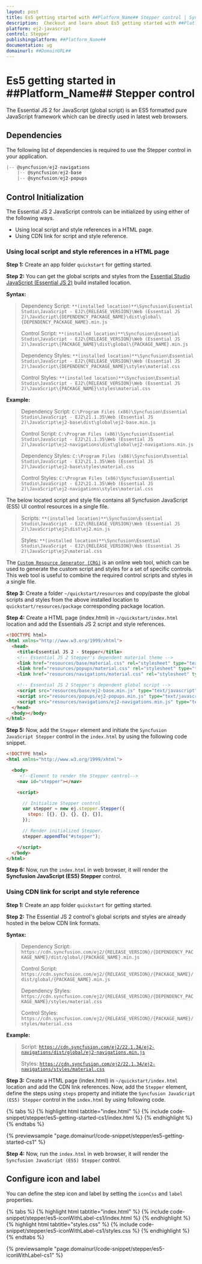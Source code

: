 ```yaml
---
layout: post
title: Es5 getting started with ##Platform_Name## Stepper control | Syncfusion
description:  Checkout and learn about Es5 getting started with ##Platform_Name## Stepper control of Syncfusion Essential JS 2 and more details.
platform: ej2-javascript
control: Stepper
publishingplatform: ##Platform_Name##
documentation: ug
domainurl: ##DomainURL##
---
```


# Es5 getting started in ##Platform_Name## Stepper control

The Essential JS 2 for JavaScript (global script) is an ES5 formatted pure JavaScript framework which can be directly used in latest web browsers.

## Dependencies

The following list of dependencies is required to use the Stepper control in your application.

```js
|-- @syncfusion/ej2-navigations
    |-- @syncfusion/ej2-base
    |-- @syncfusion/ej2-popups
```

## Control Initialization

The Essential JS 2 JavaScript controls can be initialized by using either of the following ways.

* Using local script and style references in a HTML page.
* Using CDN link for script and style reference.

### Using local script and style references in a HTML page

**Step 1:** Create an app folder `quickstart` for getting started.

**Step 2:** You can get the global scripts and styles from the [Essential Studio JavaScript (Essential JS 2)](https://www.syncfusion.com/downloads/essential-js2) build installed location.

**Syntax:**

> Dependency Script: `**(installed location)**\Syncfusion\Essential Studio\JavaScript - EJ2\{RELEASE_VERSION}\Web (Essential JS 2)\JavaScript\{DEPENDENCY_PACKAGE_NAME}\dist\global\{DEPENDENCY_PACKAGE_NAME}.min.js`
>
> Control Script: `**(installed location)**\Syncfusion\Essential Studio\JavaScript - EJ2\{RELEASE_VERSION}\Web (Essential JS 2)\JavaScript\{PACKAGE_NAME}\dist\global\{PACKAGE_NAME}.min.js`
>
> Dependency Styles: `**(installed location)**\Syncfusion\Essential Studio\JavaScript - EJ2\{RELEASE_VERSION}\Web (Essential JS 2)\JavaScript\{DEPENDENCY_PACKAGE_NAME}\styles\material.css`
>
> Control Styles: `**(installed location)**\Syncfusion\Essential Studio\JavaScript - EJ2\{RELEASE_VERSION}\Web (Essential JS 2)\JavaScript\{PACKAGE_NAME}\styles\material.css`

**Example:**

> Dependency Script: `C:\Program Files (x86)\Syncfusion\Essential Studio\JavaScript - EJ2\21.1.35\Web (Essential JS 2)\JavaScript\ej2-base\dist\global\ej2-base.min.js`
>
> Control Script: `C:\Program Files (x86)\Syncfusion\Essential Studio\JavaScript - EJ2\21.1.35\Web (Essential JS 2)\JavaScript\ej2-navigations\dist\global\ej2-navigations.min.js`
>
> Dependency Styles: `C:\Program Files (x86)\Syncfusion\Essential Studio\JavaScript - EJ2\21.1.35\Web (Essential JS 2)\JavaScript\ej2-base\styles\material.css`
>
> Control Styles: `C:\Program Files (x86)\Syncfusion\Essential Studio\JavaScript - EJ2\21.1.35\Web (Essential JS 2)\JavaScript\ej2-navigations\styles\material.css`

The below located script and style file contains all Syncfusion JavaScript (ES5) UI control resources in a single file.

> Scripts: `**(installed location)**\Syncfusion\Essential Studio\JavaScript - EJ2\{RELEASE_VERSION}\Web (Essential JS 2)\JavaScript\ej2\dist\ej2.min.js`
>
> Styles: `**(installed location)**\Syncfusion\Essential Studio\JavaScript - EJ2\{RELEASE_VERSION}\Web (Essential JS 2)\JavaScript\ej2\material.css`

The [`Custom Resource Generator (CRG)`](https://crg.syncfusion.com/) is an online web tool, which can be used to generate the custom script and styles for a set of specific controls. This web tool is useful to combine the required control scripts and styles in a single file.

**Step 3:** Create a folder `~/quickstart/resources` and copy/paste the global scripts and styles from the above installed location to `quickstart/resources/package` corresponding package location.

**Step 4:** Create a HTML page (index.html) in `~/quickstart/index.html` location and add the Essentials JS 2 script and style references.

```html
<!DOCTYPE html>
<html xmlns="http://www.w3.org/1999/xhtml">
  <head>
    <title>Essential JS 2 - Stepper</title>
    <!-- Essential JS 2 Stepper's dependent material theme -->
    <link href="resources/base/material.css" rel="stylesheet" type="text/css" />
    <link href="resources/popups/material.css" rel="stylesheet" type="text/css" />
    <link href="resources/navigations/material.css" rel="stylesheet" type="text/css" />

    <!-- Essential JS 2 Stepper's dependent global script -->
    <script src="resources/base/ej2-base.min.js" type="text/javascript"></script>
    <script src="resources/popups/ej2-popups.min.js" type="text/javascript"></script>
    <script src="resources/navigations/ej2-navigations.min.js" type="text/javascript"></script>
  </head>
  <body></body>
</html>
```

**Step 5:** Now, add the `Stepper` element and initiate the `Syncfusion JavaScript Stepper` control in the `index.html` by using the following code snippet.

```html
<!DOCTYPE html>
<html xmlns="http://www.w3.org/1999/xhtml">

  <body>
     <!--Element to render the Stepper control-->
    <nav id="stepper"></nav>

    <script>

      // Initialize Stepper control
      var stepper = new ej.stepper.Stepper({
        steps: [{}, {}, {}, {}, {}],
      });

      // Render initialized Stepper.
      stepper.appendTo("#stepper");

    </script>
  </body>
</html>
```

**Step 6:** Now, run the `index.html` in web browser, it will render the **Syncfusion JavaScript (ES5) Stepper** control.

### Using CDN link for script and style reference

**Step 1:** Create an app folder `quickstart` for getting started.

**Step 2:** The Essential JS 2 control's global scripts and styles are already hosted in the below CDN link formats.

**Syntax:**

> Dependency Script: `https://cdn.syncfusion.com/ej2/{RELEASE_VERSION}/{DEPENDENCY_PACKAGE_NAME}/dist/global/{PACKAGE_NAME}.min.js`
>
> Control Script: `https://cdn.syncfusion.com/ej2/{RELEASE_VERSION}/{PACKAGE_NAME}/dist/global/{PACKAGE_NAME}.min.js`
>
> Dependency Styles: `https://cdn.syncfusion.com/ej2/{RELEASE_VERSION}/{DEPENDENCY_PACKAGE_NAME}/styles/material.css`
>
> Control Styles: `https://cdn.syncfusion.com/ej2/{RELEASE_VERSION}/{PACKAGE_NAME}/styles/material.css`

**Example:**

> Script: [`https://cdn.syncfusion.com/ej2/22.1.34/ej2-navigations/dist/global/ej2-navigations.min.js`](https://cdn.syncfusion.com/ej2/22.1.34/ej2-navigations/dist/global/ej2-navigations.min.js)
>
> Styles: [`https://cdn.syncfusion.com/ej2/22.1.34/ej2-navigations/styles/material.css`](https://cdn.syncfusion.com/ej2/22.1.34/ej2-navigations/styles/material.css)

**Step 3:** Create a HTML page (index.html) in `~/quickstart/index.html` location and add the CDN link references. Now, add the `Stepper` element, define the steps using `steps` property and initiate the `Syncfusion JavaScript (ES5) Stepper` control in the `index.html` by using following code.

{% tabs %}
{% highlight html tabtitle="index.html" %}
{% include code-snippet/stepper/es5-getting-started-cs1/index.html %}
{% endhighlight %}
{% endtabs %}
        
{% previewsample "page.domainurl/code-snippet/stepper/es5-getting-started-cs1" %}

**Step 4:** Now, run the `index.html` in web browser, it will render the `Syncfusion JavaScript (ES5) Stepper` control.

## Configure icon and label

You can define the step icon and label by setting the `iconCss` and `label` properties.

{% tabs %}
{% highlight html tabtitle="index.html" %}
{% include code-snippet/stepper/es5-iconWithLabel-cs1/index.html %}
{% endhighlight %}
{% highlight html tabtitle="styles.css" %}
{% include code-snippet/stepper/es5-iconWithLabel-cs1/styles.css %}
{% endhighlight %}
{% endtabs %}
        
{% previewsample "page.domainurl/code-snippet/stepper/es5-iconWithLabel-cs1" %}